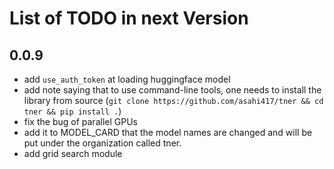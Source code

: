 # List of TODO in next Version

## 0.0.9
- add `use_auth_token` at loading huggingface model
- add note saying that to use command-line tools, one needs to install the library from source (`git clone https://github.com/asahi417/tner && cd tner && pip install .`)
- fix the bug of parallel GPUs
- add it to MODEL_CARD that the model names are changed and will be put under the organization called tner.
- add grid search module
